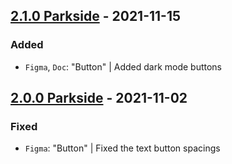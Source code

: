 ## [2.1.0 Parkside](https://github.com/cake-hub/parkside-figma/tree/v2.1.0) - 2021-11-15

### Added

* `Figma`, `Doc`: "Button" | Added dark mode buttons


## [2.0.0 Parkside](https://github.com/cake-hub/parkside-figma/tree/v2.0.0) - 2021-11-02

### Fixed

* `Figma`: "Button" | Fixed the text button spacings
